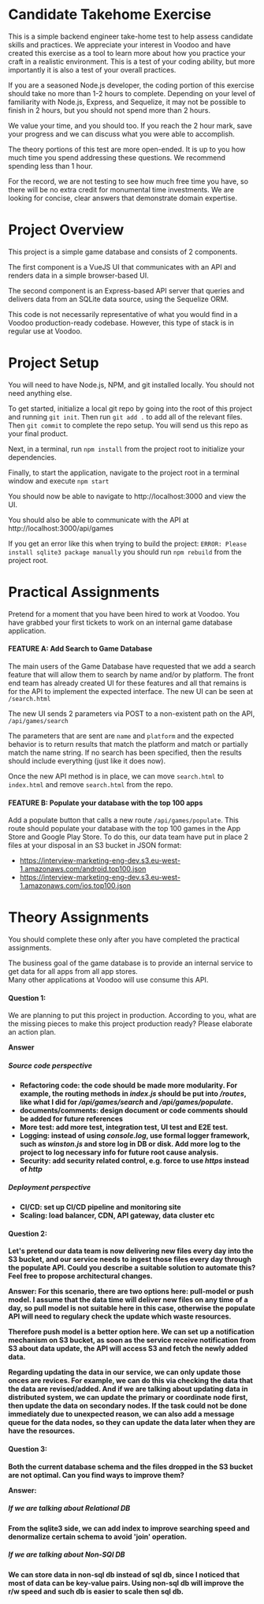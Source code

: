 # Candidate Takehome Exercise
This is a simple backend engineer take-home test to help assess candidate skills and practices.  We appreciate your interest in Voodoo and have created this exercise as a tool to learn more about how you practice your craft in a realistic environment.  This is a test of your coding ability, but more importantly it is also a test of your overall practices.

If you are a seasoned Node.js developer, the coding portion of this exercise should take no more than 1-2 hours to complete.  Depending on your level of familiarity with Node.js, Express, and Sequelize, it may not be possible to finish in 2 hours, but you should not spend more than 2 hours.  

We value your time, and you should too.  If you reach the 2 hour mark, save your progress and we can discuss what you were able to accomplish. 

The theory portions of this test are more open-ended.  It is up to you how much time you spend addressing these questions.  We recommend spending less than 1 hour.  


For the record, we are not testing to see how much free time you have, so there will be no extra credit for monumental time investments.  We are looking for concise, clear answers that demonstrate domain expertise.

# Project Overview
This project is a simple game database and consists of 2 components.  

The first component is a VueJS UI that communicates with an API and renders data in a simple browser-based UI.

The second component is an Express-based API server that queries and delivers data from an SQLite data source, using the Sequelize ORM.

This code is not necessarily representative of what you would find in a Voodoo production-ready codebase.  However, this type of stack is in regular use at Voodoo.

# Project Setup
You will need to have Node.js, NPM, and git installed locally.  You should not need anything else.

To get started, initialize a local git repo by going into the root of this project and running `git init`.  Then run `git add .` to add all of the relevant files.  Then `git commit` to complete the repo setup.  You will send us this repo as your final product.
  
Next, in a terminal, run `npm install` from the project root to initialize your dependencies.

Finally, to start the application, navigate to the project root in a terminal window and execute `npm start`

You should now be able to navigate to http://localhost:3000 and view the UI.

You should also be able to communicate with the API at http://localhost:3000/api/games

If you get an error like this when trying to build the project: `ERROR: Please install sqlite3 package manually` you should run `npm rebuild` from the project root.

# Practical Assignments
Pretend for a moment that you have been hired to work at Voodoo.  You have grabbed your first tickets to work on an internal game database application. 

#### FEATURE A: Add Search to Game Database
The main users of the Game Database have requested that we add a search feature that will allow them to search by name and/or by platform.  The front end team has already created UI for these features and all that remains is for the API to implement the expected interface.  The new UI can be seen at `/search.html`

The new UI sends 2 parameters via POST to a non-existent path on the API, `/api/games/search`

The parameters that are sent are `name` and `platform` and the expected behavior is to return results that match the platform and match or partially match the name string.  If no search has been specified, then the results should include everything (just like it does now).

Once the new API method is in place, we can move `search.html` to `index.html` and remove `search.html` from the repo.

#### FEATURE B: Populate your database with the top 100 apps
Add a populate button that calls a new route `/api/games/populate`. This route should populate your database with the top 100 games in the App Store and Google Play Store.
To do this, our data team have put in place 2 files at your disposal in an S3 bucket in JSON format:

- https://interview-marketing-eng-dev.s3.eu-west-1.amazonaws.com/android.top100.json
- https://interview-marketing-eng-dev.s3.eu-west-1.amazonaws.com/ios.top100.json

# Theory Assignments
You should complete these only after you have completed the practical assignments.

The business goal of the game database is to provide an internal service to get data for all apps from all app stores.  
Many other applications at Voodoo will use consume this API.

#### Question 1:
We are planning to put this project in production. According to you, what are the missing pieces to make this project production ready? 
Please elaborate an action plan.

<b>Answer</b>

##### Source code perspective
* <b>Refactoring code<b>: the code should be made more modularity. For example, the routing methods in _index.js_ should be put into _/routes_, like what I did for _/api/games/search_ and _/api/games/populate_.
* <b>documents/comments<b>: design document or code comments should be added for future references
* <b>More test</b>: add more test, integration test, UI test and E2E test.
* <b>Logging</b>: instead of using _console.log_, use formal logger framework, such as _winston.js_ and store log in DB or disk. Add more log to the project to log necessary info for future root cause analysis.
* <b>Security</b>: add security related control, e.g. force to use _https_ instead of _http_

##### Deployment perspective
* <b>CI/CD</b>: set up CI/CD pipeline and monitoring site
* <b>Scaling</b>: load balancer, CDN, API gateway, data cluster etc

#### Question 2:
Let's pretend our data team is now delivering new files every day into the S3 bucket, and our service needs to ingest those files every day through the populate API. Could you describe a suitable solution to automate this? Feel free to propose architectural changes.

<b>Answer</b>: For this scenario, there are two options here: pull-model or push model. I assume that the data time will deliver new files on any time of a day, so pull model is not suitable here in this case, otherwise the populate API will need to regulary check the update which waste resources. 

Therefore push model is a better option here. We can set up a notification mechanism on S3 bucket, as soon as the service receive notification from S3 about data update, the API will access S3 and fetch the newly added data.

Regarding updating the data in our service, we can only update those onces are revices. For example, we can do this via checking the data that the data are revised/added. And if we are talking about updating data in distributed system, we can update the primary or coordinate node first, then update the data on secondary nodes. If the task could not be done immediately due to unexpected reason, we can also add a message queue for the data nodes, so they can update the data later when they are have the resources.


#### Question 3:
Both the current database schema and the files dropped in the S3 bucket are not optimal.
Can you find ways to improve them?

<b>Answer</b>:

##### If we are talking about Relational DB
From the sqlite3 side, we can add index to improve searching speed and denormalize certain schema to avoid 'join' operation. 

##### If we are talking about Non-SQl DB
We can store data in non-sql db instead of sql db, since I noticed that most of data can be key-value pairs. Using non-sql db will improve the r/w speed and such db is easier to scale then sql db.